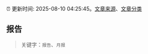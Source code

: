 :alarm_clock: 更新时间: 2025-08-10 04:25:45。[文章来源](/README.md)、[文章分类](/TAGS.md)

## 报告


> 关键字：`报告`、`月报`



